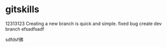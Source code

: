 # gitskills
12313123
Creating a new branch is quick and simple.
fixed bug
create dev branch
efsadfsadf


sdfdsf佛

